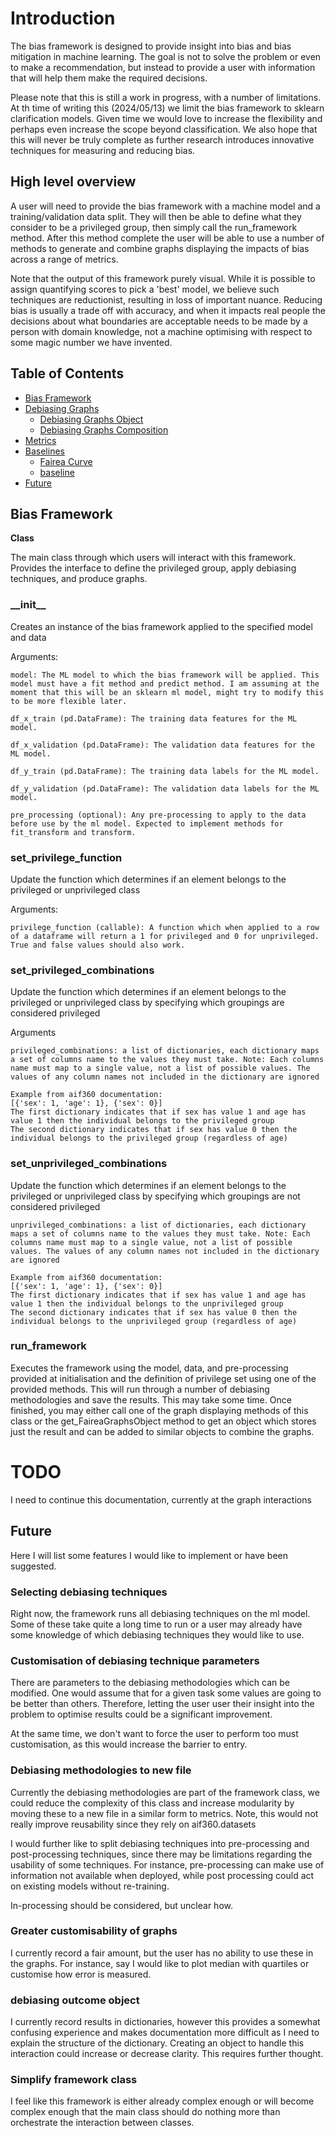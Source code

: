 # Introduction

The bias framework is designed to provide insight into bias and bias mitigation in machine learning. The goal is not to solve the problem or even to make a recommendation, but instead to provide a user with information that will help them make the required decisions.  

Please note that this is still a work in progress, with a number of limitations. At th time of writing this (2024/05/13) we limit the bias framework to sklearn clarification models. Given time we would love to increase the flexibility and perhaps even increase the scope beyond classification. We also hope that this will never be truly complete as further research introduces innovative techniques for measuring and reducing bias.

## High level overview
A user will need to provide the bias framework with a machine model and a training/validation data split. They will then be able to define what they consider to be a privileged group, then simply call the run_framework method. After this method complete the user will be able to use a number of methods to generate and combine graphs displaying the impacts of bias across a range of metrics. 

Note that the output of this framework purely visual. While it is possible to assign quantifying scores to pick a 'best' model, we believe such techniques are reductionist, resulting in loss of important nuance. Reducing bias is usually a trade off with accuracy, and when it impacts real people the decisions about what boundaries are acceptable needs to be made by a person with domain knowledge, not a machine optimising with respect to some magic number we have invented. 

## Table of Contents

- [Bias Framework](#bias-framework)
- [Debiasing Graphs](#debiasing-graphs)
    - [Debiasing Graphs Object](#debiasing-graphs-object)
    - [Debiasing Graphs Composition](#debiasing-graphs-composition)
- [Metrics](#metrics)
- [Baselines](#baselines)
    - [Fairea Curve](#fairea-curve)
    - [baseline](#baseline)
- [Future](#future)


## Bias Framework
**Class**

The main class through which users will interact with this framework. Provides the interface to define the privileged group, apply debiasing techniques, and produce graphs. 

### \_\_init\_\_
Creates an instance of the bias framework applied to the specified model and data

Arguments:
``` 
model: The ML model to which the bias framework will be applied. This model must have a fit method and predict method. I am assuming at the moment that this will be an sklearn ml model, might try to modify this to be more flexible later.

df_x_train (pd.DataFrame): The training data features for the ML model.

df_x_validation (pd.DataFrame): The validation data features for the ML model.

df_y_train (pd.DataFrame): The training data labels for the ML model.

df_y_validation (pd.DataFrame): The validation data labels for the ML model.

pre_processing (optional): Any pre-processing to apply to the data before use by the ml model. Expected to implement methods for fit_transform and transform.
```

### set_privilege_function

Update the function which determines if an element belongs to the privileged or unprivileged class

Arguments:
```
privilege_function (callable): A function which when applied to a row of a dataframe will return a 1 for privileged and 0 for unprivileged. True and false values should also work.
```

### set_privileged_combinations

Update the function which determines if an element belongs to the privileged or unprivileged class by specifying which groupings are considered privileged

Arguments
```
privileged_combinations: a list of dictionaries, each dictionary maps a set of columns name to the values they must take. Note: Each columns name must map to a single value, not a list of possible values. The values of any column names not included in the dictionary are ignored
            
Example from aif360 documentation:
[{'sex': 1, 'age': 1}, {'sex': 0}]
The first dictionary indicates that if sex has value 1 and age has value 1 then the individual belongs to the privileged group
The second dictionary indicates that if sex has value 0 then the individual belongs to the privileged group (regardless of age)
```

### set_unprivileged_combinations

Update the function which determines if an element belongs to the privileged or unprivileged class by specifying which groupings are not considered privileged

```
unprivileged_combinations: a list of dictionaries, each dictionary maps a set of columns name to the values they must take. Note: Each columns name must map to a single value, not a list of possible values. The values of any column names not included in the dictionary are ignored

Example from aif360 documentation:
[{'sex': 1, 'age': 1}, {'sex': 0}]
The first dictionary indicates that if sex has value 1 and age has value 1 then the individual belongs to the unprivileged group
The second dictionary indicates that if sex has value 0 then the individual belongs to the unprivileged group (regardless of age)
```

### run_framework

Executes the framework using the model, data, and pre-processing provided at initialisation and the definition of privilege set using one of the provided methods. This will run through a number of debiasing methodologies and save the results. This may take some time. Once finished, you may either call one of the graph displaying methods of this class or the get_FaireaGraphsObject method to get an object which stores just the result and can be added to similar objects to combine the graphs.




# TODO 
I need to continue this documentation, currently at the graph interactions




## Future

Here I will list some features I would like to implement or have been suggested. 

### Selecting debiasing techniques 

Right now, the framework runs all debiasing techniques on the ml model. Some of these take quite a long time to run or a user may already have some knowledge of which debiasing techniques they would like to use. 

### Customisation of debiasing technique parameters 

There are parameters to the debiasing methodologies which can be modified. One would assume that for a given task some values are going to be better than others. Therefore, letting the user user their insight into the problem to optimise results could be a significant improvement. 

At the same time, we don't want to force the user to perform too must customisation, as this would increase the barrier to entry. 

### Debiasing methodologies to new file

Currently the debiasing methodologies are part of the framework class, we could reduce the complexity of this class and increase modularity by moving these to a new file in a similar form to metrics. Note, this would not really improve reusability since they rely on aif360.datasets

I would further like to split debiasing techniques into pre-processing and post-processing techniques, since there may be limitations regarding the usability of some techniques. For instance, pre-processing can make use of information not available when deployed, while post processing could act on existing models without re-training. 

In-processing should be considered, but unclear how.

### Greater customisability of graphs

I currently record a fair amount, but the user has no ability to use these in the graphs. For instance, say I would like to plot median with quartiles or customise how error is measured. 

### debiasing outcome object

I currently record results in dictionaries, however this provides a somewhat confusing experience and makes documentation more difficult as I need to explain the structure of the dictionary. Creating an object to handle this interaction could increase or decrease clarity. This requires further thought.

### Simplify framework class

I feel like this framework is either already complex enough or will become complex enough that the main class should do nothing more than orchestrate the interaction between classes. 



